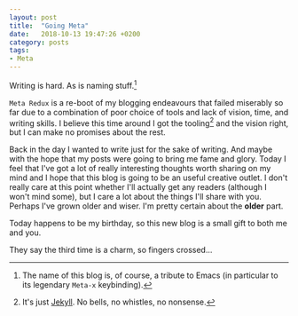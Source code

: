 ```yaml
---
layout: post
title:  "Going Meta"
date:   2018-10-13 19:47:26 +0200
category: posts
tags:
- Meta
---
```


Writing is hard. As is naming stuff.[^1]

`Meta Redux` is a re-boot of my blogging endeavours that failed
miserably so far due to a combination of poor choice of tools and lack of
vision, time, and writing skills. I believe this time around I got the
tooling[^2] and the vision right, but I can make no promises about the rest.

<!--more-->

Back in the day I wanted to write just for the sake of writing. And maybe with the hope
that my posts were going to bring me fame and glory. Today I feel that I've got a lot
of really interesting thoughts worth sharing on my mind and I hope that this blog is
going to be an useful creative outlet. I don't really care at this point whether
I'll actually get any readers (although I won't mind some), but I care a lot about the
things I'll share with you. Perhaps I've grown older and wiser. I'm pretty certain about
the **older** part.

Today happens to be my birthday, so
this new blog is a small gift to both me and you.

They say the third time is a charm, so fingers crossed...


[^1]: The name of this blog is, of course, a tribute to Emacs (in particular to its legendary `Meta-x` keybinding).
[^2]: It's just [Jekyll](https://jekyllrb.com/). No bells, no whistles, no nonsense.
